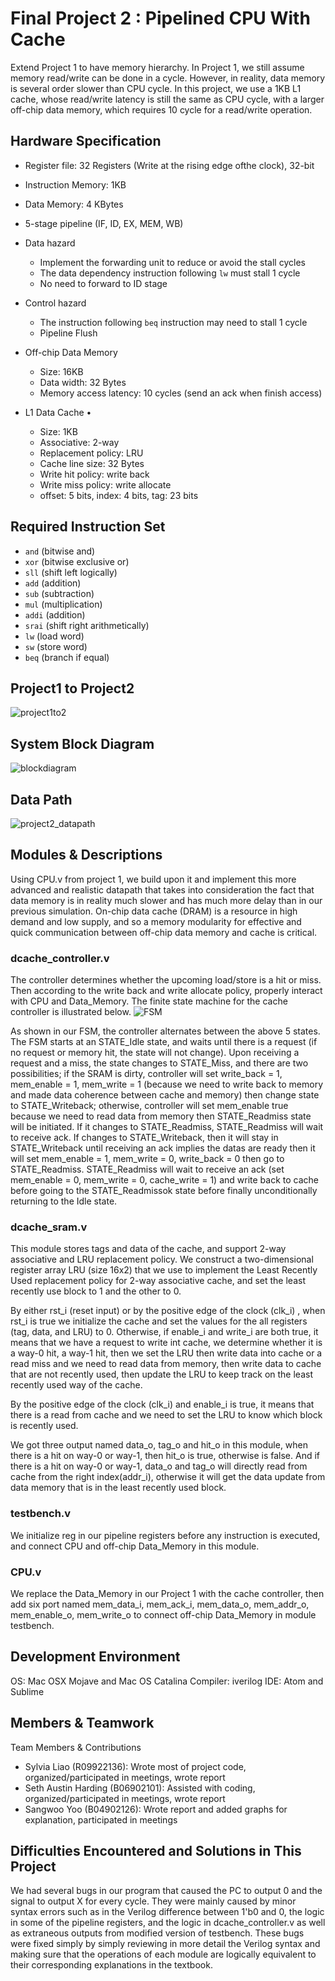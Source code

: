 # Final Project 2 : Pipelined CPU With Cache

Extend Project 1 to have memory hierarchy. In Project 1, we still assume memory read/write can be done in a cycle. However, in reality, data memory is several order slower than CPU cycle. In this project, we use a 1KB L1 cache, whose read/write latency is still the same as CPU cycle, with a larger off-chip data memory, which requires 10 cycle for a read/write operation. 

## Hardware Specification

* Register file: 32 Registers (Write at the rising edge ofthe clock), 32-bit
* Instruction Memory: 1KB
* Data Memory: 4 KBytes
* 5-stage pipeline (IF, ID, EX, MEM, WB)
* Data hazard
    * Implement the forwarding unit to reduce or avoid the stall cycles
    * The data dependency instruction following `lw` must stall 1 cycle
    * No need to forward to ID stage
* Control hazard
    * The instruction following `beq` instruction may need to stall 1 cycle
    * Pipeline Flush

* Off-chip Data Memory
    * Size: 16KB
    * Data width: 32 Bytes
    * Memory access latency: 10 cycles (send an ack when finish access)

* L1 Data Cache • 
    * Size: 1KB
    * Associative: 2-way
    * Replacement policy: LRU
    * Cache line size: 32 Bytes
    * Write hit policy: write back
    * Write miss policy: write allocate
    * offset: 5 bits, index: 4 bits, tag: 23 bits

## Required Instruction Set

* `and`  (bitwise and)
* `xor`  (bitwise exclusive or)
* `sll`  (shift left logically)
* `add`  (addition)
* `sub`  (subtraction)
* `mul`  (multiplication)
* `addi` (addition)
* `srai` (shift right arithmetically)
* `lw` (load word)
* `sw` (store word)
* `beq` (branch if equal)

## Project1 to Project2
![project1to2](README/project1to2.png)

## System Block Diagram
![blockdiagram](README/blockdiagram.png)

## Data Path
![project2_datapath](README/project2_datapath.png)

## Modules & Descriptions

Using CPU.v from project 1, we build upon it and implement this more advanced and realistic datapath that takes into consideration the fact that data memory is in reality much slower and has much more delay than in our previous simulation. On-chip data cache (DRAM) is a resource in high demand and low supply, and so a memory modularity for effective and quick communication between off-chip data memory and cache is critical.

### dcache_controller.v
The controller determines whether the upcoming load/store is a hit or miss. Then according to the write back and write allocate policy, properly interact with CPU and Data_Memory. The finite state machine for the cache controller is illustrated below.
![FSM](README/FSM.png)

As shown in our FSM, the controller alternates between the above 5 states. The FSM starts at an STATE_Idle state, and waits until there is a request (if no request or memory hit, the state will not change). Upon receiving a request and a miss, the state changes to STATE_Miss, and there are two possibilities; if the SRAM is dirty, controller will set write_back = 1, mem_enable = 1, mem_write = 1 (because we need to write back to memory and made data coherence between cache and memory) then change state to STATE_Writeback; otherwise, controller will set mem_enable true because we need to read data from memory then STATE_Readmiss state will be initiated. If it changes to STATE_Readmiss, STATE_Readmiss will wait to receive ack. If changes to STATE_Writeback, then it will stay in STATE_Writeback until receiving an ack implies the datas are ready then it will set mem_enable = 1,  mem_write = 0, write_back = 0 then go to STATE_Readmiss. STATE_Readmiss will wait to receive an ack (set mem_enable = 0, mem_write = 0, cache_write = 1) and write back to cache before going to the STATE_Readmissok state before finally unconditionally returning to the Idle state.

### dcache_sram.v
This module stores tags and data of the cache, and support 2-way associative and LRU replacement policy.
We construct a two-dimensional register array LRU (size 16x2) that we use to implement the Least Recently Used replacement policy for 2-way associative cache, and set the least recently use block to 1 and the other to 0. 

By either rst_i (reset input) or by the positive edge of the clock (clk_i) , when rst_i is true we initialize the cache and set the values for the all registers (tag, data, and LRU) to 0. Otherwise, if enable_i and write_i are both true, it means that we have a request to write int cache, we determine whether it is a way-0 hit, a way-1 hit, then we set the LRU then write data into cache or a read miss and we need to read data from memory, then write data to cache that are not recently used, then update the LRU to keep track on the least recently used way of the cache.

By the positive edge of the clock (clk_i) and enable_i is true, it means that there is a read from cache and we need to set the LRU to know which block is recently used.

We got three output named data_o, tag_o and hit_o in this module, when there is a hit on way-0 or way-1, then hit_o is true, otherwise is false. And if there is a hit on way-0 or way-1, data_o and tag_o will directly read from cache from the right index(addr_i), otherwise it will get the data update from data memory that is in the least recently used block.

### testbench.v
We initialize reg in our pipeline registers before any instruction is executed, and connect CPU and off-chip Data_Memory in this module.

### CPU.v
We replace the Data_Memory in our Project 1 with the cache controller, then add six port named mem_data_i, mem_ack_i, mem_data_o, mem_addr_o, mem_enable_o, mem_write_o to connect off-chip Data_Memory in module testbench.

## Development Environment
OS: Mac OSX Mojave and Mac OS Catalina
Compiler: iverilog
IDE: Atom and Sublime

## Members & Teamwork
Team Members & Contributions
* Sylvia Liao (R09922136): Wrote most of project code, organized/participated in meetings, wrote report  
* Seth Austin Harding (B06902101): Assisted with coding, organized/participated in meetings, wrote report  
* Sangwoo Yoo (B04902126): Wrote report and added graphs for explanation, participated in meetings  

## Difficulties Encountered and Solutions in This Project
We had several bugs in our program that caused the PC to output 0 and the signal to output X for every cycle. They were mainly caused by minor syntax errors such as in the Verilog difference between 1'b0 and 0, the logic in some of the pipeline registers, and the logic in dcache_controller.v as well as extraneous outputs from modified version of testbench. These bugs were fixed simply by simply reviewing in more detail the Verilog syntax and making sure that the operations of each module are logically equivalent to their corresponding explanations in the textbook.
